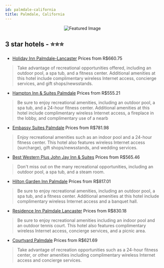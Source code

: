 ```yaml
---
id: palmdale-california
title: Palmdale, California
---
```


<center><img src="https://i.travelapi.com/hotels/1000000/10000/700/676/e37a3d33_z.jpg" alt="Featured Image" /></center>


##  3 star hotels - ⭐️⭐️⭐️

-    [Holiday Inn Palmdale-Lancaster](https://us.hurb.com/hotels/palmdale/holiday-inn-palmdale-lancaster-JNP-JP854973?cmp=18055) Prices from R$660.75
   > Take advantage of recreational opportunities offered, including an outdoor pool, a spa tub, and a fitness center. Additional amenities at this hotel include complimentary wireless Internet access, concierge services, and gift shops/newsstands.
-    [Hampton Inn & Suites Palmdale](https://us.hurb.com/hotels/palmdale/hampton-inn-suites-palmdale-JNP-JP309615?cmp=18055) Prices from R$555.21
   > Be sure to enjoy recreational amenities, including an outdoor pool, a spa tub, and a 24-hour fitness center. Additional amenities at this hotel include complimentary wireless Internet access, a fireplace in the lobby, and complimentary use of a nearb
-    [Embassy Suites Palmdale](https://us.hurb.com/hotels/palmdale/embassy-suites-palmdale-JNP-JP067802?cmp=18055) Prices from R$781.98
   > Enjoy recreational amenities such as an indoor pool and a 24-hour fitness center. This hotel also features wireless Internet access (surcharge), gift shops/newsstands, and wedding services.
-    [Best Western Plus John Jay Inn & Suites](https://us.hurb.com/hotels/palmdale/best-western-plus-john-jay-inn-suites-JNP-JP147495?cmp=18055) Prices from R$565.46
   > Don't miss out on the many recreational opportunities, including an outdoor pool, a spa tub, and a steam room.
-    [Hilton Garden Inn Palmdale](https://us.hurb.com/hotels/palmdale/hilton-garden-inn-palmdale-JNP-JP147484?cmp=18055) Prices from R$817.01
   > Be sure to enjoy recreational amenities, including an outdoor pool, a spa tub, and a fitness center. Additional amenities at this hotel include complimentary wireless Internet access and a banquet hall.
-    [Residence Inn Palmdale Lancaster](https://us.hurb.com/hotels/palmdale/residence-inn-palmdale-lancaster-JNP-JP081926?cmp=18055) Prices from R$830.18
   > Be sure to enjoy recreational amenities including an indoor pool and an outdoor tennis court. This hotel also features complimentary wireless Internet access, concierge services, and a picnic area.
-    [Courtyard Palmdale](https://us.hurb.com/hotels/palmdale/courtyard-palmdale-JNP-JP081923?cmp=18055) Prices from R$621.69
   > Take advantage of recreation opportunities such as a 24-hour fitness center, or other amenities including complimentary wireless Internet access and concierge services.
